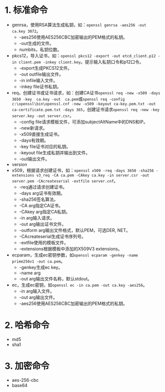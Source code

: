 # 1. 标准命令

- genrsa，使用RSA算法生成私钥，如：`openssl genrsa -aes256 -out ca.key 3072`。  
  - -aes256使用AES256CBC加密输出的PEM格式的私钥。  
  - -out生成的文件。  
  - numbits，私钥位数。  
- pkcs12，导入证书，如：`openssl pkcs12 -export -out etcd_client.p12 -in client.pem -inkey client.key`。提示输入私钥口令和p12口令。  
  - -export生成PKCS12文件。
  - -out outfile输出文件。
  - -in  infile输入文件。
  - -inkey file证书私钥。
- req，创建证书或证书请求，如：创建CA证书`openssl req -new -x509 -days 3650 -key  ca.key -out  ca.pem`或`openssl req -config c:\openssl\bin\openssl.cnf -new -x509 -keyout ca-key.pem.txt -out ca-certificate.pem.txt -days 365`，创建证书请求`openssl req -new -key server.key -out server.csr`。  
  - -config file请求模板文件，可添加subjectAltName中的DNS和IP。
  - -new新请求。
  - -x509直接生成证书。
  - -days有效期。
  - -key file证书对应的私钥。
  - -keyout file生成私钥并输出到文件。
  - -out输出文件。
- version
- x509，根据请求创建证书，如：`openssl x509 -req -days 3650 -sha256 -extensions v3_req -CA ca.pem -CAkey ca.key -in server.csr -out server.pem -CAcreateserial -extfile server.cnf`。
  - -req通过请求创建证书。
  - -days arg证书有效期。
  - -sha256签名算法。
  - -CA arg指定CA证书。
  - -CAkey arg指定CA私钥。
  - -in arg输入请求。
  - -out arg输出证书文件。
  - -outform arg输出文件格式，默认PEM，可选DER, NET。
  - -CAcreateserial生成证书序列号。
  - -extfile使用的模板文件。
  - -extensions根据模板中添加的X509V3 extensions。
- ecparam，生成ec密钥参数，如`openssl ecparam -genkey -name prime256v1 -out ca.pem`。
  - -genkey生成ec key。
  - -name arg
  - -out arg输出文件名称，默认stdout。
- ec，生成ec密钥，如`openssl ec -in ca.pem -out ca.key -aes256`。
  - -in arg输入文件。
  - -out arg输出文件。
  - -aes256使用AES256CBC加密输出的PEM格式的私钥。

# 2. 哈希命令

- md5  
- sha1

# 3. 加密命令

- aes-256-cbc
- base64
